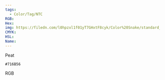 ```yaml
---
tags:
  - Color/Tag/NTC
RGB:
Hex:
img: https://filedn.com/l0hpzxl1f01yT7GHxtF8cyk/Color%20Snake/standard_csv_to_svg//716B56.svg
CMYK:
HSL:
Name:
---
```

Peat
```palette
#716B56
```
RGB
